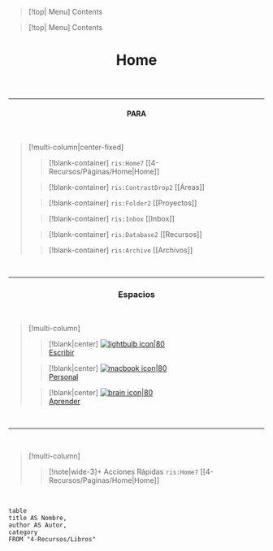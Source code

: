 
> [!top| Menu]
> Contents

> [!top| Menu]
> Contents


# <p align="center"> **Home**</p>

<br>

---
#### <p align="center">PARA</p>
<br>

> [!multi-column|center-fixed]
>
>> [!blank-container]
>> `ris:Home7` [[4-Recursos/Páginas/Home|Home]]
>
>> [!blank-container]
>> `ris:ContrastDrop2` [[Áreas]]
>
>> [!blank-container]
>> `ris:Folder2` [[Proyectos]]
>
>> [!blank-container]
>> `ris:Inbox` [[Inbox]]
>
>> [!blank-container]
>> `ris:Database2` [[Recursos]]
>
>> [!blank-container]
>> `ris:Archive` [[Archivos]]

<br>

---
### <p align="center">Espacios</p>
<br>

> [!multi-column]
>
>> [!blank|center]
>> [![lightbulb icon|80](https://img.icons8.com/ios/100/FFFFFF/pencil.png) <br/> Escribir](4-Recursos/Páginas/Escribir)
>
>>[!blank|center]
>> [![macbook icon|80](https://img.icons8.com/ios/250/FFFFFF/body.png) <br/> Personal](4-Recursos/Páginas/Personal)
>
>> [!blank|center]
>> [![brain icon|80](https://img.icons8.com/ios/250/FFFFFF/book.png) <br/> Aprender](4-Recursos/Páginas/Aprender)

<br>

___

<br>


> [!multi-column]
>
>> [!note|wide-3]+ Acciones Rápidas
>> `ris:Home7` [[4-Recursos/Paginas/Home|Home]]


<br>

```dataview
table
title AS Nombre,
author AS Autor,
category
FROM "4-Recursos/Libros"
```


















